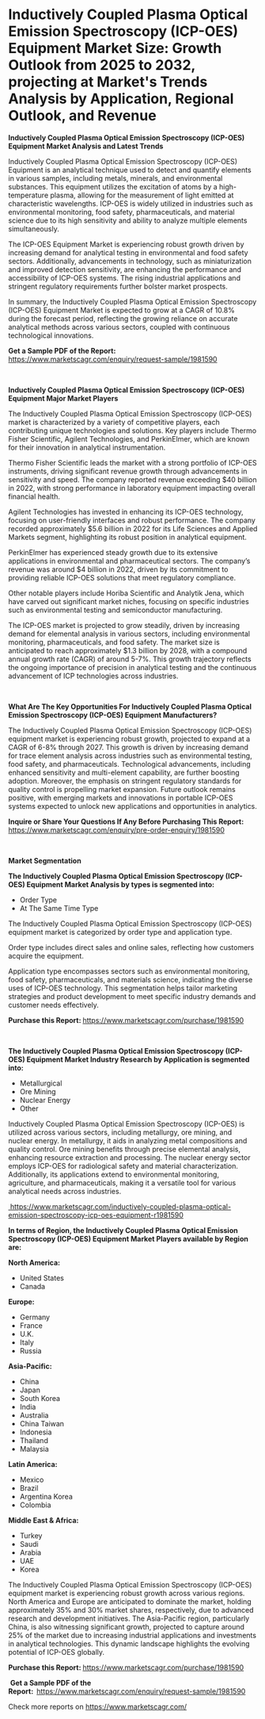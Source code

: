 <p><h1>Inductively Coupled Plasma Optical Emission Spectroscopy (ICP-OES) Equipment Market Size: Growth Outlook from 2025 to 2032, projecting at Market's Trends Analysis by Application, Regional Outlook, and Revenue</h1></p><p><strong>Inductively Coupled Plasma Optical Emission Spectroscopy (ICP-OES) Equipment Market Analysis and Latest Trends</strong></p>
<p><p>Inductively Coupled Plasma Optical Emission Spectroscopy (ICP-OES) Equipment is an analytical technique used to detect and quantify elements in various samples, including metals, minerals, and environmental substances. This equipment utilizes the excitation of atoms by a high-temperature plasma, allowing for the measurement of light emitted at characteristic wavelengths. ICP-OES is widely utilized in industries such as environmental monitoring, food safety, pharmaceuticals, and material science due to its high sensitivity and ability to analyze multiple elements simultaneously.</p><p>The ICP-OES Equipment Market is experiencing robust growth driven by increasing demand for analytical testing in environmental and food safety sectors. Additionally, advancements in technology, such as miniaturization and improved detection sensitivity, are enhancing the performance and accessibility of ICP-OES systems. The rising industrial applications and stringent regulatory requirements further bolster market prospects.</p><p>In summary, the Inductively Coupled Plasma Optical Emission Spectroscopy (ICP-OES) Equipment Market is expected to grow at a CAGR of 10.8% during the forecast period, reflecting the growing reliance on accurate analytical methods across various sectors, coupled with continuous technological innovations.</p></p>
<p><strong>Get a Sample PDF of the Report:&nbsp;</strong> <a href="https://www.marketscagr.com/enquiry/request-sample/1981590?utm_campaign=2565&utm_medium=2&utm_source=Github&utm_content=ia&utm_term=02032025&utm_id=inductively-coupled-plasma-optical-emission-spectroscopy-icp-oes-equipment">https://www.marketscagr.com/enquiry/request-sample/1981590</a></p>
<p>&nbsp;</p>
<p><strong>Inductively Coupled Plasma Optical Emission Spectroscopy (ICP-OES) Equipment Major Market Players</strong></p>
<p><p>The Inductively Coupled Plasma Optical Emission Spectroscopy (ICP-OES) market is characterized by a variety of competitive players, each contributing unique technologies and solutions. Key players include Thermo Fisher Scientific, Agilent Technologies, and PerkinElmer, which are known for their innovation in analytical instrumentation. </p><p>Thermo Fisher Scientific leads the market with a strong portfolio of ICP-OES instruments, driving significant revenue growth through advancements in sensitivity and speed. The company reported revenue exceeding $40 billion in 2022, with strong performance in laboratory equipment impacting overall financial health. </p><p>Agilent Technologies has invested in enhancing its ICP-OES technology, focusing on user-friendly interfaces and robust performance. The company recorded approximately $5.6 billion in 2022 for its Life Sciences and Applied Markets segment, highlighting its robust position in analytical equipment.</p><p>PerkinElmer has experienced steady growth due to its extensive applications in environmental and pharmaceutical sectors. The company’s revenue was around $4 billion in 2022, driven by its commitment to providing reliable ICP-OES solutions that meet regulatory compliance.</p><p>Other notable players include Horiba Scientific and Analytik Jena, which have carved out significant market niches, focusing on specific industries such as environmental testing and semiconductor manufacturing. </p><p>The ICP-OES market is projected to grow steadily, driven by increasing demand for elemental analysis in various sectors, including environmental monitoring, pharmaceuticals, and food safety. The market size is anticipated to reach approximately $1.3 billion by 2028, with a compound annual growth rate (CAGR) of around 5-7%. This growth trajectory reflects the ongoing importance of precision in analytical testing and the continuous advancement of ICP technologies across industries.</p></p>
<p>&nbsp;</p>
<p><strong>What Are The Key Opportunities For Inductively Coupled Plasma Optical Emission Spectroscopy (ICP-OES) Equipment Manufacturers?</strong></p>
<p><p>The Inductively Coupled Plasma Optical Emission Spectroscopy (ICP-OES) equipment market is experiencing robust growth, projected to expand at a CAGR of 6-8% through 2027. This growth is driven by increasing demand for trace element analysis across industries such as environmental testing, food safety, and pharmaceuticals. Technological advancements, including enhanced sensitivity and multi-element capability, are further boosting adoption. Moreover, the emphasis on stringent regulatory standards for quality control is propelling market expansion. Future outlook remains positive, with emerging markets and innovations in portable ICP-OES systems expected to unlock new applications and opportunities in analytics.</p></p>
<p><strong>Inquire or Share Your Questions If Any Before Purchasing This Report:</strong> <a href="https://www.marketscagr.com/enquiry/pre-order-enquiry/1981590?utm_campaign=2565&utm_medium=2&utm_source=Github&utm_content=ia&utm_term=02032025&utm_id=inductively-coupled-plasma-optical-emission-spectroscopy-icp-oes-equipment">https://www.marketscagr.com/enquiry/pre-order-enquiry/1981590</a></p>
<p>&nbsp;</p>
<p><strong>Market Segmentation</strong></p>
<p><strong>The Inductively Coupled Plasma Optical Emission Spectroscopy (ICP-OES) Equipment Market Analysis by types is segmented into:</strong></p>
<p><ul><li>Order Type</li><li>At The Same Time Type</li></ul></p>
<p><p>The Inductively Coupled Plasma Optical Emission Spectroscopy (ICP-OES) equipment market is categorized by order type and application type. </p><p>Order type includes direct sales and online sales, reflecting how customers acquire the equipment. </p><p>Application type encompasses sectors such as environmental monitoring, food safety, pharmaceuticals, and materials science, indicating the diverse uses of ICP-OES technology. This segmentation helps tailor marketing strategies and product development to meet specific industry demands and customer needs effectively.</p></p>
<p><strong>Purchase this Report:&nbsp;</strong><a href="https://www.marketscagr.com/purchase/1981590?utm_campaign=2565&utm_medium=2&utm_source=Github&utm_content=ia&utm_term=02032025&utm_id=inductively-coupled-plasma-optical-emission-spectroscopy-icp-oes-equipment">https://www.marketscagr.com/purchase/1981590</a></p>
<p>&nbsp;</p>
<p><strong>The Inductively Coupled Plasma Optical Emission Spectroscopy (ICP-OES) Equipment Market Industry Research by Application is segmented into:</strong></p>
<p><ul><li>Metallurgical</li><li>Ore Mining</li><li>Nuclear Energy</li><li>Other</li></ul></p>
<p><p>Inductively Coupled Plasma Optical Emission Spectroscopy (ICP-OES) is utilized across various sectors, including metallurgy, ore mining, and nuclear energy. In metallurgy, it aids in analyzing metal compositions and quality control. Ore mining benefits through precise elemental analysis, enhancing resource extraction and processing. The nuclear energy sector employs ICP-OES for radiological safety and material characterization. Additionally, its applications extend to environmental monitoring, agriculture, and pharmaceuticals, making it a versatile tool for various analytical needs across industries.</p></p>
<p><a href="https://www.marketscagr.com/inductively-coupled-plasma-optical-emission-spectroscopy-icp-oes-equipment-r1981590?utm_campaign=2565&utm_medium=2&utm_source=Github&utm_content=ia&utm_term=02032025&utm_id=inductively-coupled-plasma-optical-emission-spectroscopy-icp-oes-equipment">&nbsp;https://www.marketscagr.com/inductively-coupled-plasma-optical-emission-spectroscopy-icp-oes-equipment-r1981590</a></p>
<p><strong>In terms of Region, the Inductively Coupled Plasma Optical Emission Spectroscopy (ICP-OES) Equipment Market Players available by Region are:</strong></p>
<p>
    <p> <strong> North America: </strong>
        <ul>
            <li>United States</li>
            <li>Canada</li>
        </ul>
        </p> 
    <p> <strong> Europe: </strong>
        <ul>
            <li>Germany</li>
            <li>France</li>
            <li>U.K.</li>
            <li>Italy</li>
            <li>Russia</li>
        </ul>
        </p> 
    <p> <strong> Asia-Pacific: </strong>
        <ul>
            <li>China</li>
            <li>Japan</li>
            <li>South Korea</li>
            <li>India</li>
            <li>Australia</li>
            <li>China Taiwan</li>
            <li>Indonesia</li>
            <li>Thailand</li>
            <li>Malaysia</li>
        </ul>
        </p> 
    <p> <strong> Latin America: </strong>
        <ul>
            <li>Mexico</li>
            <li>Brazil</li>
            <li>Argentina Korea</li>
            <li>Colombia</li>
        </ul>
        </p> 
    <p> <strong> Middle East & Africa: </strong>
        <ul>
            <li>Turkey</li>
            <li>Saudi</li>
            <li>Arabia</li>
            <li>UAE</li>
            <li>Korea</li>
        </ul>
    </p>
    </p>
<p><p>The Inductively Coupled Plasma Optical Emission Spectroscopy (ICP-OES) equipment market is experiencing robust growth across various regions. North America and Europe are anticipated to dominate the market, holding approximately 35% and 30% market shares, respectively, due to advanced research and development initiatives. The Asia-Pacific region, particularly China, is also witnessing significant growth, projected to capture around 25% of the market due to increasing industrial applications and investments in analytical technologies. This dynamic landscape highlights the evolving potential of ICP-OES globally.</p></p>
<p><strong>Purchase this Report: </strong><a href="https://www.marketscagr.com/purchase/1981590?utm_campaign=2565&utm_medium=2&utm_source=Github&utm_content=ia&utm_term=02032025&utm_id=inductively-coupled-plasma-optical-emission-spectroscopy-icp-oes-equipment">https://www.marketscagr.com/purchase/1981590</a></p>
<p>&nbsp;<strong>Get a Sample PDF of the Report:&nbsp;&nbsp;</strong><a href="https://www.marketscagr.com/enquiry/request-sample/1981590?utm_campaign=2565&utm_medium=2&utm_source=Github&utm_content=ia&utm_term=02032025&utm_id=inductively-coupled-plasma-optical-emission-spectroscopy-icp-oes-equipment">https://www.marketscagr.com/enquiry/request-sample/1981590</a></p>
<p><strong></strong></p>
<p>Check more reports on <a href="https://www.marketscagr.com/?utm_campaign=2565&utm_medium=2&utm_source=Github&utm_content=ia&utm_term=02032025&utm_id=inductively-coupled-plasma-optical-emission-spectroscopy-icp-oes-equipment">https://www.marketscagr.com/</a></p>